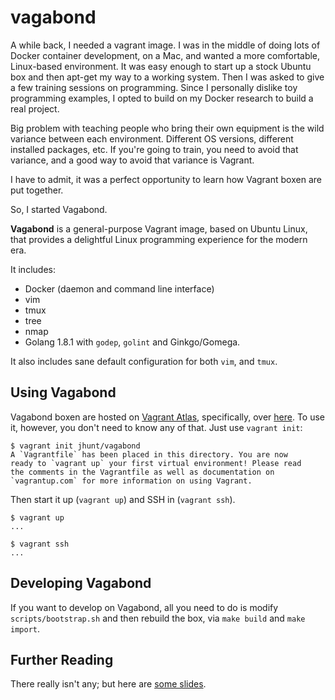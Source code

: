 vagabond
========

A while back, I needed a vagrant image.  I was in the middle of
doing lots of Docker container development, on a Mac, and wanted a
more comfortable, Linux-based environment.  It was easy enough to
start up a stock Ubuntu box and then apt-get my way to a working
system.  Then I was asked to give a few training sessions on
programming.  Since I personally dislike toy programming examples,
I opted to build on my Docker research to build a real project.

Big problem with teaching people who bring their own equipment is
the wild variance between each environment.  Different OS
versions, different installed packages, etc.  If you're going to
train, you need to avoid that variance, and a good way to avoid
that variance is Vagrant.

I have to admit, it was a perfect opportunity to learn how Vagrant
boxen are put together.

So, I started Vagabond.

**Vagabond** is a general-purpose Vagrant image, based on Ubuntu
Linux, that provides a delightful Linux programming experience for
the modern era.

It includes:

  - Docker (daemon and command line interface)
  - vim
  - tmux
  - tree
  - nmap
  - Golang 1.8.1 with `godep`, `golint` and Ginkgo/Gomega.

It also includes sane default configuration for both `vim`, and
`tmux`.

Using Vagabond
--------------

Vagabond boxen are hosted on [Vagrant Atlas][cloud], specifically,
over [here][box].  To use it, however, you don't need to know any
of that.  Just use `vagrant init`:

    $ vagrant init jhunt/vagabond
    A `Vagrantfile` has been placed in this directory. You are now
    ready to `vagrant up` your first virtual environment! Please read
    the comments in the Vagrantfile as well as documentation on
    `vagrantup.com` for more information on using Vagrant.

Then start it up (`vagrant up`) and SSH in (`vagrant ssh`).

    $ vagrant up
    ...

    $ vagrant ssh
    ...

Developing Vagabond
-------------------

If you want to develop on Vagabond, all you need to do is modify
`scripts/bootstrap.sh` and then rebuild the box, via `make build`
and `make import`.

Further Reading
---------------

There really isn't any; but here are [some slides][slides].



[cloud]:  https://atlas.hashicorp.com/boxes/search
[box]:    https://atlas.hashicorp.com/jhunt/boxes/vagabond
[slides]: https://github.com/jhunt/slides/blob/master/vagrant/vagrant.pdf
